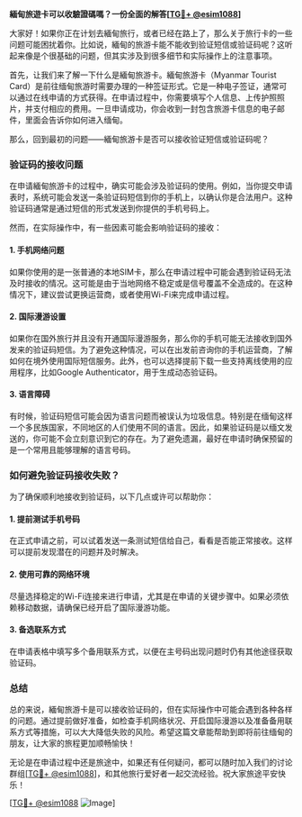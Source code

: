 **緬甸旅遊卡可以收驗證碼嗎？一份全面的解答[[TG💪+ @esim1088](https://t.me/s/esim1088)]**

大家好！如果你正在计划去緬甸旅行，或者已经在路上了，那么关于旅行卡的一些问题可能困扰着你。比如说，緬甸的旅游卡能不能收到验证短信或验证码呢？这听起来像是个很基础的问题，但其实涉及到很多细节和实际操作上的注意事项。

首先，让我们来了解一下什么是緬甸旅游卡。緬甸旅游卡（Myanmar Tourist Card）是前往缅甸旅游时需要办理的一种签证形式。它是一种电子签证，通常可以通过在线申请的方式获得。在申请过程中，你需要填写个人信息、上传护照照片，并支付相应的费用。一旦申请成功，你会收到一封包含旅游卡信息的电子邮件，里面会告诉你如何进入缅甸。

那么，回到最初的问题——緬甸旅游卡是否可以接收验证短信或验证码呢？

### 验证码的接收问题

在申请緬甸旅游卡的过程中，确实可能会涉及验证码的使用。例如，当你提交申请表时，系统可能会发送一条验证码短信到你的手机上，以确认你是合法用户。这种验证码通常是通过短信的形式发送到你提供的手机号码上。

然而，在实际操作中，有一些因素可能会影响验证码的接收：

#### 1. 手机网络问题
如果你使用的是一张普通的本地SIM卡，那么在申请过程中可能会遇到验证码无法及时接收的情况。这可能是由于当地网络不稳定或是信号覆盖不全造成的。在这种情况下，建议尝试更换运营商，或者使用Wi-Fi来完成申请过程。

#### 2. 国际漫游设置
如果你在国外旅行并且没有开通国际漫游服务，那么你的手机可能无法接收到国外发来的验证码短信。为了避免这种情况，可以在出发前咨询你的手机运营商，了解如何在境外使用国际短信服务。此外，也可以选择提前下载一些支持离线使用的应用程序，比如Google Authenticator，用于生成动态验证码。

#### 3. 语言障碍
有时候，验证码短信可能会因为语言问题而被误认为垃圾信息。特别是在缅甸这样一个多民族国家，不同地区的人们使用不同的语言。因此，如果验证码是以缅文发送的，你可能不会立刻意识到它的存在。为了避免遗漏，最好在申请时确保预留的是一个常用且能够理解的语言号码。

### 如何避免验证码接收失败？

为了确保顺利地接收到验证码，以下几点或许可以帮助你：

#### 1. 提前测试手机号码
在正式申请之前，可以试着发送一条测试短信给自己，看看是否能正常接收。这样可以提前发现潜在的问题并及时解决。

#### 2. 使用可靠的网络环境
尽量选择稳定的Wi-Fi连接来进行申请，尤其是在申请的关键步骤中。如果必须依赖移动数据，请确保已经开启了国际漫游功能。

#### 3. 备选联系方式
在申请表格中填写多个备用联系方式，以便在主号码出现问题时仍有其他途径获取验证码。

### 总结

总的来说，緬甸旅游卡是可以接收验证码的，但在实际操作中可能会遇到各种各样的问题。通过提前做好准备，如检查手机网络状况、开启国际漫游以及准备备用联系方式等措施，可以大大降低失败的风险。希望这篇文章能帮助到即将前往缅甸的朋友，让大家的旅程更加顺畅愉快！

无论是在申请过程中还是旅途中，如果还有任何疑问，都可以随时加入我们的讨论群组[[TG💪+ @esim1088](https://t.me/s/esim1088)]，和其他旅行爱好者一起交流经验。祝大家旅途平安快乐！

[[TG💪+ @esim1088](https://t.me/s/esim1088) ![Image](https://i.postimg.cc/4NQfJmqS/Snipaste-2025-05-13-00-14-12.png)]
